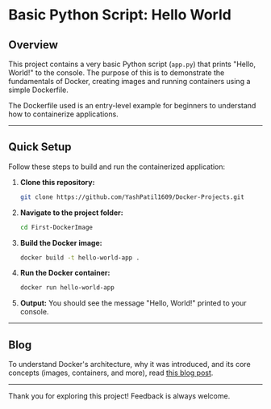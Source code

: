 # Basic Python Script: Hello World

## Overview
This project contains a very basic Python script (`app.py`) that prints "Hello, World!" to the console. The purpose of this is to demonstrate the fundamentals of Docker, creating images and running containers using a simple Dockerfile.

The Dockerfile used is an entry-level example for beginners to understand how to containerize applications.

---

## Quick Setup

Follow these steps to build and run the containerized application:

1. **Clone this repository:**
   ```bash
   git clone https://github.com/YashPatil1609/Docker-Projects.git
   ```

2. **Navigate to the project folder:**
   ```bash
   cd First-DockerImage
   ```

3. **Build the Docker image:**
   ```bash
   docker build -t hello-world-app .
   ```

4. **Run the Docker container:**
   ```bash
   docker run hello-world-app
   ```

5. **Output:**
   You should see the message "Hello, World!" printed to your console.

---

## Blog
To understand Docker's architecture, why it was introduced, and its core concepts (images, containers, and more), read [this blog post](https://yashpatilofficial.hashnode.dev/docker-101-a-guide-to-docker-commands-terminologies-dockerfile).

---

Thank you for exploring this project! Feedback is always welcome.
